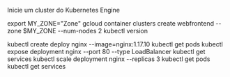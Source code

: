 Inicie um cluster do Kubernetes Engine

export MY_ZONE="Zone"
gcloud container clusters create webfrontend --zone $MY_ZONE --num-nodes 2
kubectl version

kubectl create deploy nginx --image=nginx:1.17.10
kubectl get pods
kubectl expose deployment nginx --port 80 --type LoadBalancer
kubectl get services
kubectl scale deployment nginx --replicas 3
kubectl get pods
kubectl get services
